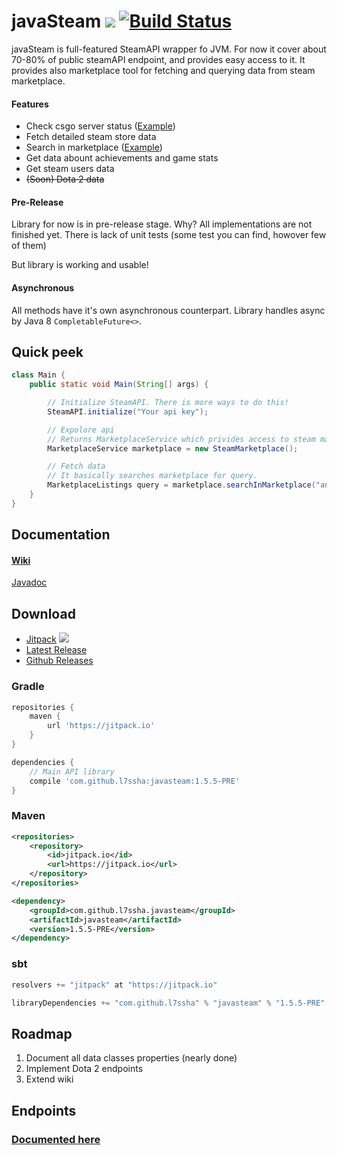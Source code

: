 # javaSteam [![](https://jitpack.io/v/l7ssha/javasteam.svg)](https://jitpack.io/#l7ssha/javasteam) [![Build Status](https://travis-ci.org/l7ssha/javasteam.svg?branch=master)](https://travis-ci.org/l7ssha/javasteam)

javaSteam is full-featured SteamAPI wrapper fo JVM. For now it cover about 70-80% of public steamAPI endpoint, and provides easy access to it.
It provides also marketplace tool for fetching and querying data from steam marketplace.

#### Features

 * Check csgo server status ([Example](https://github.com/l7ssha/javasteam/tree/master/examples/scala-example))
 * Fetch detailed steam store data
 * Search in marketplace ([Example](https://github.com/l7ssha/javasteam/tree/master/examples/marketplace-example))
 * Get data abount achievements and game stats
 * Get steam users data
 * ~~(Soon) Dota 2 data~~

#### Pre-Release

Library for now is in pre-release stage. Why? All implementations are not finished yet. There is lack of unit tests (some test you can find, howover few of them)

But library is working and usable!

#### Asynchronous

All methods have it's own asynchronous counterpart. Library handles async by Java 8 `CompletableFuture<>`.

## Quick peek

```java
class Main {
    public static void Main(String[] args) {

        // Initialize SteamAPI. There is more ways to do this!
        SteamAPI.initialize("Your api key");

        // Expolore api
        // Returns MarketplaceService which privides access to steam marketplace, obviously
        MarketplaceService marketplace = new SteamMarketplace();

        // Fetch data
        // It basically searches marketplace for query.
        MarketplaceListings query = marketplace.searchInMarketplace("ancient", 100);
    }
}
```

## Documentation

#### [Wiki](https://github.com/l7ssha/javasteam/wiki)

[Javadoc](https://l7ssha.pl/javasteam/)

## Download

* [Jitpack](https://jitpack.io/#l7ssha/javasteam/https://jitpack.io/#l7ssha/javasteam/) [![](https://jitpack.io/v/l7ssha/javasteam.svg)](https://jitpack.io/#l7ssha/javasteam)
* [Latest Release](https://github.com/l7ssha/javasteam/releases/tag/1.5.5-PRE)
* [Github Releases](https://github.com/l7ssha/javasteam/releases)

### Gradle

```groovy
repositories {
    maven {
        url 'https://jitpack.io'
    }
}

dependencies {
    // Main API library
    compile 'com.github.l7ssha:javasteam:1.5.5-PRE'
}
```

### Maven

```xml
<repositories>
    <repository>
        <id>jitpack.io</id>
        <url>https://jitpack.io</url>
    </repository>
</repositories>

<dependency>
    <groupId>com.github.l7ssha.javasteam</groupId>
    <artifactId>javasteam</artifactId>
	<version>1.5.5-PRE</version>
</dependency>
```

### sbt
```scala
resolvers += "jitpack" at "https://jitpack.io"

libraryDependencies += "com.github.l7ssha" % "javasteam" % "1.5.5-PRE"
```

## Roadmap

1. Document all data classes properties (nearly done)
2. Implement Dota 2 endpoints
3. Extend wiki

## Endpoints

### [Documented here](https://github.com/l7ssha/javasteam/wiki/Endpoints)
